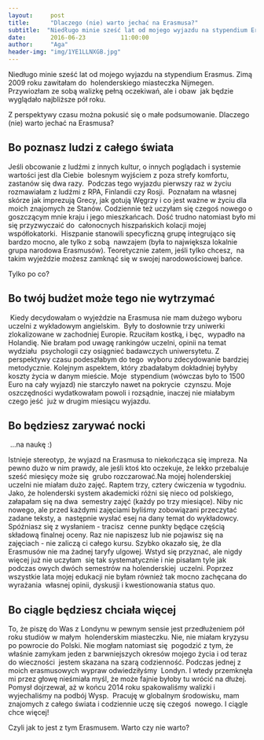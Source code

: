 ```yaml
---
layout:     post
title:      "Dlaczego (nie) warto jechać na Erasmusa?"
subtitle:  "Niedługo minie sześć lat od mojego wyjazdu na stypendium Erasmus. Czas na małe podsumowanie"
date:       2016-06-23          11:00:00
author:     "Aga"
header-img: "img/1YE1LLNXGB.jpg"
---
```


Niedługo minie sześć lat od mojego wyjazdu na stypendium Erasmus. 
Zimą 2009 roku zawitałam do  holenderskiego miasteczka Nijmegen. Przywiozłam ze sobą walizkę pełną oczekiwań, ale i obaw  jak będzie wyglądało najbliższe pół roku.
<p>Z perspektywy czasu można pokusić się o małe podsumowanie.
Dlaczego (nie) warto jechać na Erasmusa?</p>

<h2 class="section-heading">Bo poznasz ludzi z całego świata</h2>
Jeśli obcowanie z ludźmi z innych kultur, o innych poglądach i systemie wartości jest dla Ciebie  bolesnym wyjściem z poza strefy komfortu, zastanów się dwa razy.  Podczas tego wyjazdu pierwszy raz w życiu rozmawiałam z ludźmi z RPA, Finlandii czy Rosji.  Poznałam na własnej skórze jak imprezują Grecy, jak gotują Węgrzy i co jest ważne w życiu dla moich znajomych ze Stanów. Codziennie też uczyłam się czegoś nowego o  goszczącym mnie kraju i jego mieszkańcach. Dość trudno natomiast było mi się przyzwyczaić do  całonocnych hiszpańskich kolacji mojej współlokatorki.  Hiszpanie stanowili specyficzną grupę integrująco się bardzo mocno, ale tylko z sobą  nawzajem (była to największa lokalnie grupa narodowa Erasmusów). Teoretycznie zatem, jeśli tylko chcesz,  na takim wyjeździe możesz zamknąć się w swojej narodowościowej bańce.
<p>Tylko po co?</p>

<h2 class="section-heading">Bo twój budżet może tego nie wytrzymać</h2>
 Kiedy decydowałam o wyjeździe na Erasmusa nie mam dużego wyboru uczelni z wykładowym angielskim.  Były to dosłownie trzy uniwerki zlokalizowane w zachodniej Europie. Rzuciłam kostką, i bęc,  wypadło na Holandię. Nie brałam pod uwagę rankingów uczelni, opinii na temat wydziału  psychologii czy osiągnieć badawczych uniwersytetu. Z perspektywy czasu podeszłabym do tego  wyboru zdecydowanie bardziej metodycznie.
Kolejnym aspektem, który zbadałabym dokładniej byłyby koszty życia w danym mieście. Moje  stypendium (wówczas było to 1500 Euro na cały wyjazd) nie starczyło nawet na pokrycie  czynszu. Moje oszczędności wydatkowałam powoli i rozsądnie, inaczej nie miałabym czego jeść  już w drugim miesiącu wyjazdu.

<h2 class="section-heading">Bo będziesz zarywać nocki</h2>
 ...na naukę :)

Istnieje stereotyp, że wyjazd na Erasmusa to niekończąca się impreza. Na pewno dużo w nim prawdy, ale jeśli ktoś kto oczekuje, że lekko przebaluje sześć miesięcy może się  grubo rozczarować.Na mojej holenderskiej uczelni nie miałam dużo zajęć. Raptem trzy, cztery ćwiczenia w tygodniu.  Jako, że holenderski system akademicki różni się nieco od polskiego, załapałam się na dwa  semestry zajęć (każdy po trzy miesiące).
Niby nic nowego, ale przed każdymi zajęciami byliśmy zobowiązani przeczytać zadane teksty, a  następnie wysłać esej na dany temat do wykładowcy. Spóźniasz się z wysłaniem - tracisz  cenne punkty będące częścią składową finalnej oceny. Raz nie napiszesz lub nie pojawisz się na zajęciach - nie zaliczą ci całego kursu. Szybko okazało się, że dla  Erasmusów nie ma żadnej taryfy ulgowej. Wstyd się przyznać, ale nigdy więcej już nie uczyłam  się tak systematycznie i nie pisałam tyle jak podczas owych dwóch semestrów na holenderskiej  uczelni. Poprzez wszystkie lata mojej edukacji nie byłam również tak mocno zachęcana do wyrażania  własnej opinii, dyskusji i kwestionowania status quo.
  
<h2 class="section-heading">Bo ciągle będziesz chciała więcej</h2>

To, że piszę do Was z Londynu w pewnym sensie jest przedłużeniem pół roku studiów w małym  holenderskim miasteczku. 
Nie, nie miałam kryzysu po powrocie do Polski. 
Nie mogłam natomiast się  pogodzić z tym, że właśnie zamykam jeden z barwniejszych okresów mojego życia i od teraz do wieczności  jestem skazana na szarą codzienność. Podczas jednej z moich erasmusowych wypraw odwiedziłyśmy  Londyn. I wtedy przemknęła mi przez głowę nieśmiała myśl, że może fajnie byłoby tu wrócić na dłużej.  Pomysł dojrzewał, aż w końcu 2014 roku spakowaliśmy walizki i wyjechaliśmy na podbój Wysp.  Pracuję w globalnym środowisku, mam znajomych z całego świata i codziennie uczę się czegoś  nowego. I ciągle chce więcej!
<p>Czyli jak to jest z tym Erasmusem. Warto czy nie warto?</p>

  
 


